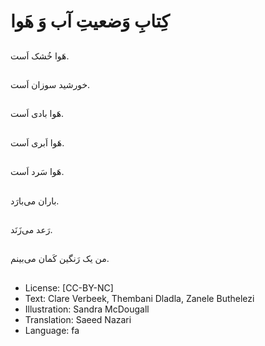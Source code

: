 # کِتابِ وَضعیتِ آب وَ هَوا

##
هَوا خُشک اَست.

##
خورشید سوزان اَست.

##
هَوا بادی اَست.

##
هَوا اَبری اَست.

##
 هَوا سَرد اَست.

##
باران می‌بارَد.

##
رَعد می‌زَنَد.

##
من یک رَنگین کَمان می‌بینم.

##
* License: [CC-BY-NC]
* Text: Clare Verbeek, Thembani Dladla, Zanele Buthelezi
* Illustration: Sandra McDougall
* Translation: Saeed Nazari
* Language: fa
